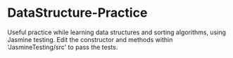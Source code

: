 # DataStructure-Practice

Useful practice while learning data structures and sorting algorithms, using Jasmine testing. Edit the constructor and methods within 'JasmineTesting/src' to pass the tests.
